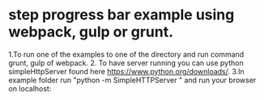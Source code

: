 # step progress bar example using webpack, gulp or grunt.

1.To run one of the examples <cd> to one of the directory and run command grunt, gulp of webpack.
2. To have server running you can use python simpleHttpServer found here https://www.python.org/downloads/.
3.In example folder run "python -m SimpleHTTPServer <port>" and run your browser on localhost:<port>
